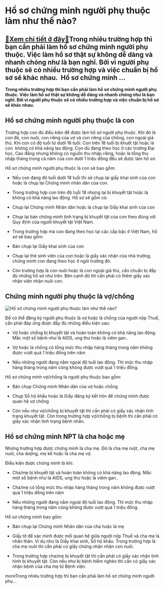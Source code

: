 Hồ sơ chứng minh người phụ thuộc làm như thế nào?
=================================================

[:gift:Xem chi tiết ở đây:gift:](https://hddtvn.com/ho-so-chung-minh-nguoi-phu-thuoc-lam-nhu-the-nao/)Trong nhiêu trường hợp thì bạn cần phải làm hồ sơ chứng minh người phụ thuộc. Việc làm hồ sơ thật sự không dễ dàng và nhanh chóng như là bạn nghĩ. Bởi vì người phụ thuộc sẽ có nhiều trường hợp và việc chuẩn bị hồ sơ sẽ khác nhau.  Hồ sơ chứng minh …
---------------------------------------------------------------------------------------------------------------------------------------------------------------------------------------------------------------------------------------------------------

**Trong nhiêu trường hợp thì bạn cần phải làm hồ sơ chứng minh người phụ thuộc. Việc làm hồ sơ thật sự không dễ dàng và nhanh chóng như là bạn nghĩ. Bởi vì người phụ thuộc sẽ có nhiều trường hợp và việc chuẩn bị hồ sơ sẽ khác nhau.**



Hồ sơ chứng minh người phụ thuộc là con
---------------------------------------


Trường hợp con đủ điều kiện để được làm hồ sơ người phụ thuộc. Khi đó là con đẻ, con nuôi, con riêng của vợ và con riêng của chồng, con ngoài giá thú. Khi con có độ tuổi từ dưới 18 tuổi. Con trên 18 tuổi bị khuết tật hoặc là con  không có khả năng lao động. Con dù đang theo học ở các trường Đại học, Cao đẳng nhưng không có nguồn thu nhập riêng, hoặc là tổng thu nhập tháng trong cả năm của con dưới 1 triệu đồng đều sẽ được làm hồ sơ.


Hồ sơ chứng minh người phụ thuộc là con sẽ bao gồm:




* Nếu con đang độ tuổi dưới 18 tuổi thì sẽ chụp lại giấy khai sinh của con hoặc là chụp lại Chứng minh nhân dân của con.

* Trong trường hợp con trên độ tuổi 18 nhưng lại bị khuyết tật hoặc là không có khả năng lao động. Hồ sơ sẽ gồm có:



+ Chụp lại Chứng minh Nhân dân hoặc là chụp lại Giấy khai sinh của con


+ Chụp lại bản chứng minh tình trạng bị khuyết tật của con theo đúng với Quy định của người khuyết tật Việt Nam.




* Trong trường hợp mà con đang theo học tại các cấp bậc ở Việt Nam, hồ sơ sẽ bao gồm:



+ Bản chụp lại Giấy khai sinh của con


+ Chụp lại thẻ sinh viên của con hoặc là giấy xác nhận của nhà trường, chứng minh con đang theo học ở ngôi trường đó.




* Còn trường hợp là con nuôi hoặc là con ngoài giá thú, cần chuẩn bị đầy đủ những hồ sơ như trên. Bên cạnh đó thì cần phải có thêm giấy xác nhận viện nhận nuôi con.



Chứng minh người phụ thuộc là vợ/chồng
--------------------------------------


![Hồ sơ chứng minh người phụ thuộc làm như thế nào?](https://hddtvn.com/wp-content/uploads/2021/01/chung-minh-nguo-phu-thuoc-giam-tru-gia-canh-cover.jpg)


Để có thể đăng ký người phụ thuộc là vợ hoặc là chồng của người nộp Thuế, cần phải đáp ứng được đầy đủ những điều kiện sau:




* Vợ hoặc chồng bị khuyết tật và hoàn toàn không có khả năng lao động. Mắc một số bệnh như là AIDS, ung thư hoặc là viêm gan..

* Vợ hoặc là chồng có tổng mức thu nhập hàng tháng trong năm không được vượt quá 1 triệu đồng trên năm

* Nếu những người đang nằm ngoài độ tuổi lao động. Thì mức thu nhập hàng tháng trong năm cũng không được vượt quá 1 triệu đồng.



Hồ sơ chứng minh vợ/chồng là người phụ thuộc bao gồm:




* Bản chụp Chứng minh Nhân dân của vợ hoặc chồng

* Chụp Sổ hộ khẩu hoặc là Giấy đăng ký kết hôn để chứng minh được quan hệ vợ chồng

* Còn nếu như vợ/chồng bị khuyết tật thì cần phải có giấy xác nhận tình trạng khuyết tật. Còn trong trường hợp vợ/chồng bị bệnh thì cần phải có giấy xác nhận tình trạng bệnh nhân.



Hồ sơ chứng minh NPT là cha hoặc mẹ
-----------------------------------


Những trường hợp được chứng minh là cha mẹ. Đó là cha mẹ ruột, cha mẹ nuôi, cha dượng, mẹ kế hoặc là cha mẹ vợ.


Điều kiện được chứng minh là khi:




* Cha/mẹ bị khuyết tật và hoàn toàn không có khả năng lao động. Mắc một số bệnh như là AIDS, ung thư hoặc là viêm gan..

* Cha/mẹ có tổng mức thu nhập hàng tháng trong năm không được vượt quá 1 triệu đồng trên năm

* Nếu những người đang nằm ngoài độ tuổi lao động. Thì mức thu nhập hàng tháng trong năm cũng không được vượt quá 1 triệu đồng.



Hồ sơ chứng minh bao gồm:




* Bản chụp lại Chứng minh Nhân dân của cha hoặc là mẹ

* Giấy tờ để xác minh được mối quan hệ giữa người nộp Thuế và cha mẹ là nhân thân. Ví dụ như là Giấy khai sinh, Sổ hộ khẩu. Trong trường hợp là cha mẹ nuôi thì cần phải có giấy chứng nhận nhận con nuôi.

* Trong trường hợp cha/mẹ bị khuyết tật thì cần phải có giấy xác nhận tình hình bị khuyết tật. Còn nếu như bị bệnh hiểm nghèo thì cần có giấy xác nhận bệnh của cha mẹ từ Bệnh viện.




moreTrong nhiêu trường hợp thì bạn cần phải làm hồ sơ chứng minh người phụ…



